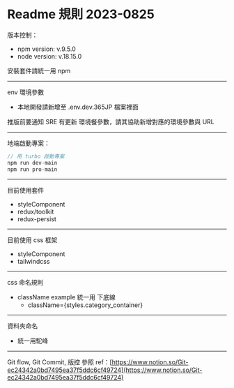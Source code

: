 # Readme 規則 2023-0825

版本控制：
- npm version: v.9.5.0
- node version: v.18.15.0

安裝套件請統一用 npm

---

env 環境參數

- 本地開發請新增至 .env.dev.365JP 檔案裡面

推版前要通知 SRE 有更新 環境餐參數，請其協助新增對應的環境參數與 URL

---

地端啟動專案：

```jsx
// 用 turbo 啟動專案
npm run dev-main
npm run pro-main
```

---

目前使用套件
- styleComponent
- redux/toolkit
- redux-persist
---

目前使用 css 框架
- styleComponent
- tailwindcss

---

css 命名規則

- className example 統一用 下底線
    - className={styles.category_container}

---

資料夾命名

- 統一用駝峰

---

Git flow, Git Commit, 版控 參照 ref：[https://www.notion.so/Git-ec24342a0bd7495ea37f5ddc6cf49724](https://www.notion.so/Git-ec24342a0bd7495ea37f5ddc6cf49724)
